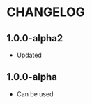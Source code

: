 CHANGELOG
==============

1.0.0-alpha2
-----------------
  * Updated

1.0.0-alpha
-----------------
  * Can be used
